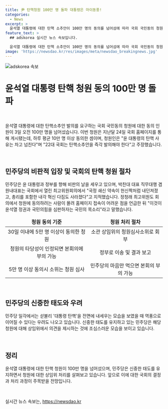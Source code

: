 ```yaml
---
title: 尹 탄핵청원 100만 명 돌파 대통령은 마이동풍!
categories:
  - News
excerpt: >
  윤석열 대통령에 대한 탄핵 소추안이 100만 명의 동의를 넘어섬에 따라 국회 국민동의 청원이 뜨거운 이슈로 떠올랐다. 더불어민주당은 윤 대통령과 정부에 대한 비판을 강화하고 있으며, 청원의 타당성 심사 후 본회의에 부의될 수 있다는 관측도 나온다. 이에 대한 국민의 관심은 높아지고 있으며, 야당과 여당의 입장차를 중심으로 향후 정세 전망이 주목된다.
feature_text: >
  ## adskorea 실시간 뉴스 속보입니다.

  윤석열 대통령에 대한 탄핵 소추안이 100만 명의 동의를 넘어섬에 따라 국회 국민동의 청원이 뜨거운 이슈로 떠올랐다. 더불어민주당은 윤 대통령과 정부에 대한 비판을 강화하고 있으며, 청원의 타당성 심사 후 본회의에 부의될 수 있다는 관측도 나온다. 이에 대한 국민의 관심은 높아지고 있으며, 야당과 여당의 입장차를 중심으로 향후 정세 전망이 주목된다.
image: 'https://newsdao.kr/res/images/meta/newsdao_breakingnews.jpg'
---
```


<p><img src="https://newsdao.kr/res/images/meta/newsdao_breakingnews.jpg" alt="adskorea 속보" /></p>

<h1 data-ke-size="size26">윤석열 대통령 탄핵 청원 동의 100만 명 돌파</h1>

<p data-ke-size="size16">&nbsp;</p>

<p>윤석열 대통령에 대한 탄핵소추안 발의를 요구하는 국회 국민동의 청원에 대한 동의 인원이 3일 오전 100만 명을 넘어섰습니다. 이번 청원은 지난달 24일 국회 홈페이지를 통해 게시됐는데, 하루 평균 10만 명 이상 동의한 셈이며, 청원인은 "윤 대통령의 탄핵 사유는 차고 넘친다"며 "22대 국회는 탄핵소추안을 즉각 발의해야 한다"고 주장했습니다.</p>

<p data-ke-size="size16">&nbsp;</p>

<h2 data-ke-size="size26">민주당의 비판적 입장 및 국회의 탄핵 청원 절차</h2>

<p data-ke-size="size16">민주당은 윤 대통령과 정부를 향해 비판의 날을 세우고 있으며, 박찬대 대표 직무대행 겸 원내대표는 국회에서 열린 최고위원회의에서 "국정 쇄신 약속이 헌신짝처럼 내던져졌고, 총리를 포함한 내각 혁신 다짐도 사라졌다"고 지적했습니다. 정청래 최고위원도 회의에서 청원에 동의하려는 사람이 몰려 홈페이지 접속이 어려운 점을 언급한 뒤 "이것이 윤석열 정권과 국민의힘을 심판하자는 국민의 목소리"라고 말했습니다.</p>

<table>
<thead>
<tr>
<td style="text-align: center; height: 17px;"><b>청원 동의 기준</b></td>
<td style="text-align: center; height: 17px;"><b>청원 처리 절차</b></td>
</tr>
</thead>
<tbody>
<tr>
<td style="text-align: center; height: 17px;">30일 이내에 5만 명 이상이 동의한 청원</td>
<td style="text-align: center; height: 17px;">소관 상임위의 청원심사소위로 회부</td>
</tr>
<tr>
<td style="text-align: center; height: 17px;">청원의 타당성이 인정되면 본회의에 부의 가능</td>
<td style="text-align: center; height: 17px;">정부로 이송 및 결과 보고</td>
</tr>
<tr>
<td style="text-align: center; height: 17px;">5만 명 이상 동의시 소위는 청원 심사</td>
<td style="text-align: center; height: 17px;">민주당의 마음만 먹으면 본회의 부의 가능</td>
</tr>
</tbody>
</table>

<p data-ke-size="size16">&nbsp;</p>

<h2 data-ke-size="size26">민주당의 신중한 태도와 우려</h2>

<p data-ke-size="size16">민주당 일각에서는 섣불리 '대통령 탄핵'을 전면에 내세우는 모습을 보였을 때 역풍으로 이어질 수 있다는 우려도 나오고 있습니다. 신중한 태도를 유지하고 있는 민주당은 해당 청원에 대해 상임위에서 의견을 제시하는 것에 조심스러운 모습을 보이고 있습니다.</p>

<p data-ke-size="size16">&nbsp;</p>

<h2 data-ke-size="size26">정리</h2>

<p data-ke-size="size16">윤석열 대통령에 대한 탄핵 청원이 100만 명을 넘어섰으며, 민주당은 신중한 태도를 유지하면서 청원에 대한 상임위 처리를 살펴보고 있습니다. 앞으로 이에 대한 국회의 결정과 처리 과정이 주목받을 전망입니다.</p>

<p data-ke-size="size16">&nbsp;</p>
실시간 뉴스 속보는, <a href="https://newsdao.kr" rel="dofollow">https://newsdao.kr</a>


